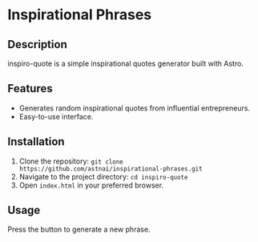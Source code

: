 # Inspirational Phrases

## Description
inspiro-quote is a simple inspirational quotes generator built with Astro.

## Features
- Generates random inspirational quotes from influential entrepreneurs.
- Easy-to-use interface.

## Installation
1. Clone the repository: `git clone https://github.com/astnai/inspirational-phrases.git`
2. Navigate to the project directory: `cd inspiro-quote`
3. Open `index.html` in your preferred browser.

## Usage
Press the button to generate a new phrase.